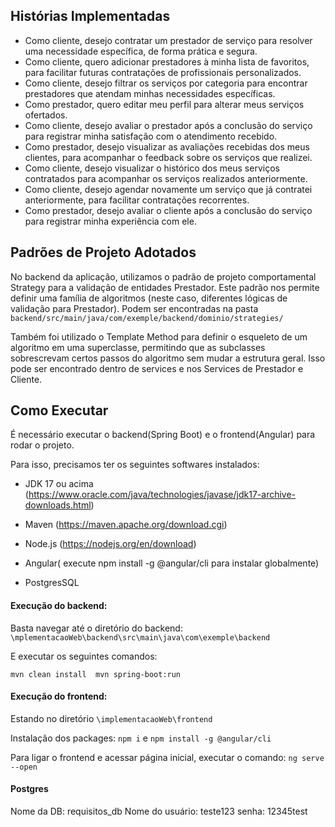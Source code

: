 ## Histórias Implementadas 

- Como cliente, desejo contratar um prestador de serviço para resolver uma necessidade específica, de forma prática e segura.
- Como cliente, quero adicionar prestadores à minha lista de favoritos, para facilitar futuras contratações de profissionais personalizados.
- Como cliente, desejo filtrar os serviços por categoria para encontrar prestadores que atendam minhas necessidades específicas.
- Como prestador, quero editar meu perfil para alterar meus serviços ofertados.
- Como cliente, desejo avaliar o prestador após a conclusão do serviço para registrar minha satisfação com o atendimento recebido.
- Como prestador, desejo visualizar as avaliações recebidas dos meus clientes, para acompanhar o feedback sobre os serviços que realizei.
- Como cliente, desejo visualizar o histórico dos meus serviços contratados para acompanhar os serviços realizados anteriormente.
- Como cliente, desejo agendar novamente um serviço que já contratei anteriormente, para facilitar contratações recorrentes.
- Como prestador, desejo avaliar o cliente após a conclusão do serviço para registrar minha experiência com ele.


## Padrões de Projeto Adotados
No backend da aplicação, utilizamos o padrão de projeto comportamental Strategy para a validação de entidades Prestador. Este padrão nos permite definir uma família de algoritmos (neste caso, diferentes lógicas de validação para Prestador). Podem ser encontradas na pasta ``backend/src/main/java/com/exemple/backend/dominio/strategies/``

Também foi utilizado o Template Method para definir o esqueleto de um algoritmo em uma superclasse, permitindo que as subclasses sobrescrevam certos passos do algoritmo sem mudar a estrutura geral. Isso pode ser encontrado dentro de services e nos Services de Prestador e Cliente.


## Como Executar
É necessário executar o backend(Spring Boot) e o frontend(Angular) para rodar o projeto. 

Para isso, precisamos ter os seguintes softwares instalados:
- JDK 17 ou acima (https://www.oracle.com/java/technologies/javase/jdk17-archive-downloads.html)

- Maven (https://maven.apache.org/download.cgi)

- Node.js (https://nodejs.org/en/download)

- Angular( execute npm install -g @angular/cli para instalar globalmente)

- PostgresSQL 

####  Execução do backend:
	
 Basta navegar até o diretório do backend:
	``\mplementacaoWeb\backend\src\main\java\com\exemple\backend``
 
 E executar os seguintes comandos:

``
mvn clean install 
mvn spring-boot:run
``

#### Execução do frontend:

Estando no diretório 
		``\implementacaoWeb\frontend``

Instalação dos packages: ``npm i`` e ``npm install -g @angular/cli``

Para ligar o frontend e acessar página inicial, executar o comando: ``ng serve --open``


#### Postgres

Nome da DB: requisitos_db
Nome do usuário: teste123
senha: 12345test
